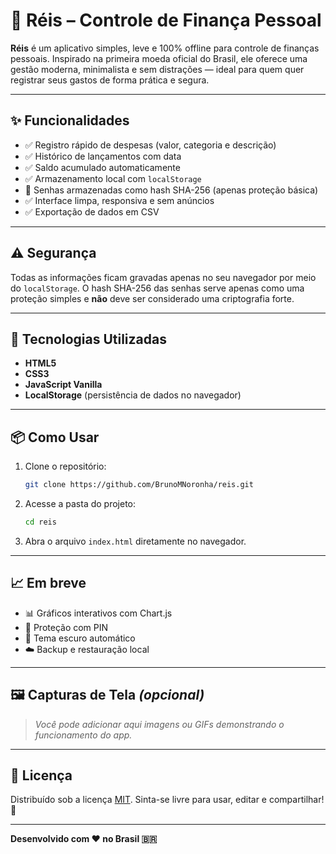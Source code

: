 # 💸 Réis – Controle de Finança Pessoal

**Réis** é um aplicativo simples, leve e 100% offline para controle de finanças pessoais. Inspirado na primeira moeda oficial do Brasil, ele oferece uma gestão moderna, minimalista e sem distrações — ideal para quem quer registrar seus gastos de forma prática e segura.

---

## ✨ Funcionalidades

- ✅ Registro rápido de despesas (valor, categoria e descrição)
- ✅ Histórico de lançamentos com data
- ✅ Saldo acumulado automaticamente
- ✅ Armazenamento local com `localStorage`
- 🔐 Senhas armazenadas como hash SHA-256 (apenas proteção básica)
- ✅ Interface limpa, responsiva e sem anúncios
- ✅ Exportação de dados em CSV

---

## ⚠️ Segurança

Todas as informações ficam gravadas apenas no seu navegador por meio do `localStorage`.
O hash SHA-256 das senhas serve apenas como uma proteção simples e **não** deve ser
considerado uma criptografia forte.

---

## 🚀 Tecnologias Utilizadas

- **HTML5**
- **CSS3**
- **JavaScript Vanilla**
- **LocalStorage** (persistência de dados no navegador)

---

## 📦 Como Usar

1. Clone o repositório:
   ```bash
   git clone https://github.com/BrunoMNoronha/reis.git
   ```

2. Acesse a pasta do projeto:
   ```bash
   cd reis
   ```

3. Abra o arquivo `index.html` diretamente no navegador.

---

## 📈 Em breve

- 📊 Gráficos interativos com Chart.js
- 🔐 Proteção com PIN
- 🌙 Tema escuro automático
- ☁️ Backup e restauração local

---

## 🖼️ Capturas de Tela *(opcional)*

> _Você pode adicionar aqui imagens ou GIFs demonstrando o funcionamento do app._

---

## 📜 Licença

Distribuído sob a licença [MIT](LICENSE).
Sinta-se livre para usar, editar e compartilhar! 🤝

---

**Desenvolvido com ♥ no Brasil 🇧🇷**
